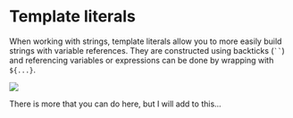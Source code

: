 # Template literals

When working with strings, template literals allow you to more easily build strings with variable references. They are constructed using backticks (<code>``</code>) and referencing variables or expressions can be done by wrapping with <code>${...}</code>.

![](/assets/literals.png)

There is more that you can do here, but I will add to this...
